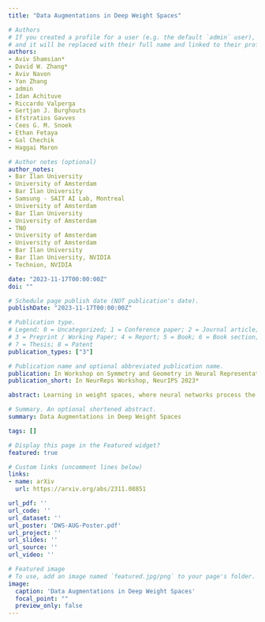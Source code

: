 ```yaml
---
title: "Data Augmentations in Deep Weight Spaces"

# Authors
# If you created a profile for a user (e.g. the default `admin` user), write the username (folder name) here
# and it will be replaced with their full name and linked to their profile.
authors:
- Aviv Shamsian*
- David W․ Zhang*
- Aviv Navon
- Yan Zhang
- admin
- Idan Achituve
- Riccardo Valperga
- Gertjan J. Burghouts
- Efstratios Gavves
- Cees G. M. Snoek
- Ethan Fetaya
- Gal Chechik
- Haggai Maron

# Author notes (optional)
author_notes:
- Bar Ilan University
- University of Amsterdam
- Bar Ilan University
- Samsung - SAIT AI Lab, Montreal
- University of Amsterdam
- Bar Ilan University
- University of Amsterdam
- TNO
- University of Amsterdam
- University of Amsterdam
- Bar Ilan University
- Bar Ilan University, NVIDIA
- Technion, NVIDIA

date: "2023-11-17T00:00:00Z"
doi: ""

# Schedule page publish date (NOT publication's date).
publishDate: "2023-11-17T00:00:00Z"

# Publication type.
# Legend: 0 = Uncategorized; 1 = Conference paper; 2 = Journal article;
# 3 = Preprint / Working Paper; 4 = Report; 5 = Book; 6 = Book section;
# 7 = Thesis; 8 = Patent
publication_types: ["3"]

# Publication name and optional abbreviated publication name.
publication: In Workshop on Symmetry and Geometry in Neural Representations (NeurReps), NeurIPS 2023
publication_short: In NeurReps Workshop, NeurIPS 2023*

abstract: Learning in weight spaces, where neural networks process the weights of other deep neural networks, has emerged as a promising research direction with applications in various fields, from analyzing and editing neural fields and implicit neural representations, to network pruning and quantization. Recent works designed architectures for effective learning in that space, which takes into account its unique, permutation-equivariant, structure. Unfortunately, so far these architectures suffer from severe overfitting and were shown to benefit from large datasets. This poses a significant challenge because generating data for this learning setup is laborious and time-consuming since each data sample is a full set of network weights that has to be trained. In this paper, we address this difficulty by investigating data augmentations for weight spaces, a set of techniques that enable generating new data examples on the fly without having to train additional input weight space elements. We first review several recently proposed data augmentation schemes %that were proposed recently and divide them into categories. We then introduce a novel augmentation scheme based on the Mixup method. We evaluate the performance of these techniques on existing benchmarks as well as new benchmarks we generate, which can be valuable for future studies.

# Summary. An optional shortened abstract.
summary: Data Augmentations in Deep Weight Spaces

tags: []

# Display this page in the Featured widget?
featured: true

# Custom links (uncomment lines below)
links:
- name: arXiv
  url: https://arxiv.org/abs/2311.08851

url_pdf: ''
url_code: ''
url_dataset: ''
url_poster: 'DWS-AUG-Poster.pdf'
url_project: ''
url_slides: ''
url_source: ''
url_video: ''

# Featured image
# To use, add an image named `featured.jpg/png` to your page's folder.
image:
  caption: 'Data Augmentations in Deep Weight Spaces'
  focal_point: ""
  preview_only: false
---
```

